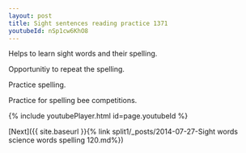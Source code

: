```yaml
---
layout: post
title: Sight sentences reading practice 1371
youtubeId: nSp1cw6KhO8
---
```

 
 
Helps to learn sight words and their spelling.

Opportunitiy to repeat the spelling. 

Practice spelling. 
 
Practice for spelling bee competitions. 
 
{% include youtubePlayer.html id=page.youtubeId %}
 
 

[Next]({{ site.baseurl }}{% link  split1/_posts/2014-07-27-Sight words science words spelling 120.md%})
 
